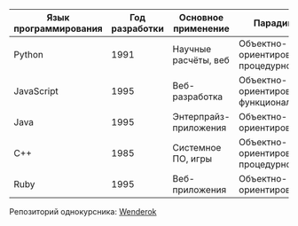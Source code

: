 | Язык программирования | Год разработки | Основное применение      | Парадигма           |
|------------------------|----------------|--------------------------|---------------------|
| Python                | 1991           | Научные расчёты, веб     | Объектно-ориентированное, процедурное |
| JavaScript            | 1995           | Веб-разработка           | Объектно-ориентированное, функциональное |
| Java                  | 1995           | Энтерпрайз-приложения    | Объектно-ориентированное |
| C++                   | 1985           | Системное ПО, игры       | Объектно-ориентированное, процедурное |
| Ruby                  | 1995           | Веб-приложения           | Объектно-ориентированное |


Репозиторий однокурсника: [Wenderok](https://github.com/Wenderok)
